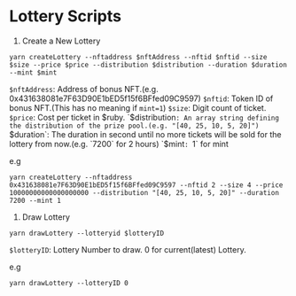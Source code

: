 # Lottery Scripts

1. Create a New Lottery

```
yarn createLottery --nftaddress $nftAddress --nftid $nftid --size $size --price $price --distribution $distribution --duration $duration --mint $mint
```

`$nftAddress`: Address of bonus NFT.(e.g. 0x431638081e7F63D90E1bED5f15f6BFfed09C9597)
`$nftid`: Token ID of bonus NFT.(This has no meaning if `mint=1`)
`$size`: Digit count of ticket.
`$price`: Cost per ticket in $ruby.
`$distribution`: An array string defining the distribution of the prize pool.(e.g. "[40, 25, 10, 5, 20]")
`$duration`: The duration in second until no more tickets will be sold for the lottery from now.(e.g. `7200` for 2 hours)
`$mint`: `1` for mint

e.g 
```
yarn createLottery --nftaddress 0x431638081e7F63D90E1bED5f15f6BFfed09C9597 --nftid 2 --size 4 --price 10000000000000000000 --distribution "[40, 25, 10, 5, 20]" --duration 7200 --mint 1
```
1. Draw Lottery

```
yarn drawLottery --lotteryid $lotteryID
```

`$lotteryID`: Lottery Number to draw. 0 for current(latest) Lottery.

e.g
```
yarn drawLottery --lotteryID 0
```
